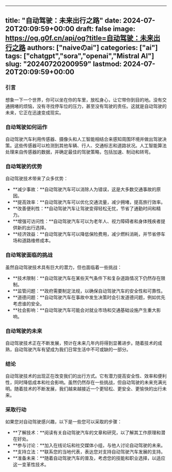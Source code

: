 
---
title: "自动驾驶：未来出行之路"
date: 2024-07-20T20:09:59+00:00
draft: false
image: https://og.g0f.cn/api/og?title=自动驾驶：未来出行之路
authors: ["naiveのai"]
categories: ["ai"]
tags: ["chatgpt","sora","openai","Mistral AI"]
slug: "20240720200959"
lastmod: 2024-07-20T20:09:59+00:00
---
### 引言

想象一下一个世界，你可以坐在你的车里，放松身心，让它带你到目的地。没有交通拥堵的烦恼，没有寻找停车位的压力，甚至没有驾驶的责任。这就是自动驾驶的未来，它正在迅速变成现实。

### 自动驾驶如何运作

自动驾驶汽车利用传感器、摄像头和人工智能相结合来感知周围环境并做出驾驶决策。这些传感器可以检测到其他车辆、行人、交通标志和道路状况。人工智能算法处理来自传感器的数据，并确定最佳的驾驶策略，包括加速、制动和转弯。

### 自动驾驶的优势

自动驾驶技术带来了众多优势：

- **减少事故：**自动驾驶汽车可以消除人为错误，这是大多数交通事故的原因。
- **提高效率：**自动驾驶汽车可以优化交通流量，减少拥堵，提高旅行效率。
- **改善便利性：**自动驾驶汽车让驾驶变得轻松无忧，节省了通勤时间和精力。
- **增强可访问性：**自动驾驶汽车可以为老年人、视力障碍者和身体残疾者提供新的出行选择。
- **经济效益：**自动驾驶汽车可以降低保险费用，减少燃料消耗，并节省停车场和道路维修成本。

### 自动驾驶面临的挑战

虽然自动驾驶技术具有巨大的潜力，但也面临着一些挑战：

- **技术限制：**自动驾驶汽车在某些天气条件下和复杂道路情况下仍然存在限制。
- **监管问题：**政府需要制定法规，以确保自动驾驶汽车的安全性和可靠性。
- **道德问题：**自动驾驶汽车在事故中发生决策时会引发道德问题，例如优先考虑谁的安全。
- **社会影响：**自动驾驶汽车可能会对就业市场和交通基础设施产生重大影响。

### 自动驾驶的未来

自动驾驶技术正在不断发展，预计在未来几年内将得到显著进步。随着技术的成熟，自动驾驶汽车有望成为我们日常生活中不可或缺的一部分。

### 结论

自动驾驶技术的出现正在改变我们的出行方式。它有潜力提高安全性、效率和便利性，同时降低成本和社会影响。虽然仍然存在一些挑战，但自动驾驶的未来充满光明。随着技术的不断发展，我们越来越接近一个更轻松、更安全、更愉快的出行未来。

### 采取行动

如果您对自动驾驶感兴趣，以下是一些您可以采取的步骤：

- **了解技术：**阅读有关自动驾驶汽车的文章和研究，以了解其工作原理和潜在好处。
- **参与讨论：**加入在线论坛和社交媒体小组，与他人讨论自动驾驶的未来。
- **支持立法：**联系您的当地代表，表达您对支持自动驾驶汽车发展的支持。
- **准备未来：**随着自动驾驶汽车的普及，考虑您的技能和职业选择，以适应这一变革性技术。